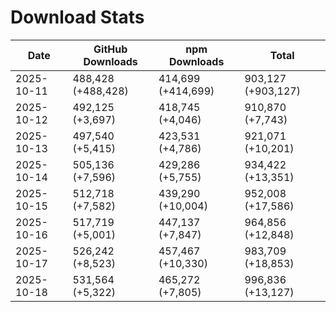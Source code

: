# Download Stats

| Date       | GitHub Downloads   | npm Downloads      | Total              |
| ---------- | ------------------ | ------------------ | ------------------ |
| 2025-10-11 | 488,428 (+488,428) | 414,699 (+414,699) | 903,127 (+903,127) |
| 2025-10-12 | 492,125 (+3,697)   | 418,745 (+4,046)   | 910,870 (+7,743)   |
| 2025-10-13 | 497,540 (+5,415)   | 423,531 (+4,786)   | 921,071 (+10,201)  |
| 2025-10-14 | 505,136 (+7,596)   | 429,286 (+5,755)   | 934,422 (+13,351)  |
| 2025-10-15 | 512,718 (+7,582)   | 439,290 (+10,004)  | 952,008 (+17,586)  |
| 2025-10-16 | 517,719 (+5,001)   | 447,137 (+7,847)   | 964,856 (+12,848)  |
| 2025-10-17 | 526,242 (+8,523)   | 457,467 (+10,330)  | 983,709 (+18,853)  |
| 2025-10-18 | 531,564 (+5,322)   | 465,272 (+7,805)   | 996,836 (+13,127)  |
